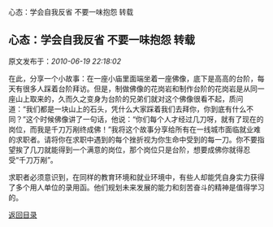 心态：学会自我反省 不要一味抱怨 转载
## 心态：学会自我反省 不要一味抱怨 转载

 原文发布于：*2010-06-19 22:18:02*

在此，分享一个小故事：在一座小庙里面端坐着一座佛像，底下是高高的台阶，每天有很多人踩着台阶拜访。但是，制做佛像的花岗岩和制作台阶的花岗岩是从同一座山上取来的，久而久之变身为台阶的兄弟们就对这个佛像很看不起，质问道：“我们都是一块山上的石头，凭什么大家踩着我们去拜你，你到底有什么不同？”这个时候佛像讲了一句话，他说：“你们每个人才经过几刀呀，就有了现在的岗位，而我是千刀万剐终成佛！”我将这个故事分享给所有在一线城市面临就业难的求职者。请将你在求职中遇到的每个挫折视为你生命中受到的每一刀。你不要指望挨了几刀就能得到一个满意的岗位，那个岗位只是台阶，想要成佛你就得忍受“千刀万剐”。

求职者必须意识到，在同样的教育环境和就业环境中，有些人却能凭自身实力获得了多个用人单位的录用函。他们规划未来发展的能力和刻苦奋斗的精神是值得学习的。

[返回目录](index.html)

